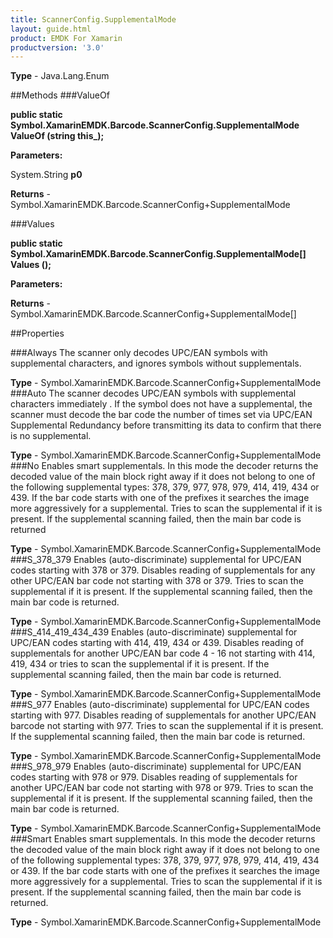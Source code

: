 ```yaml
---
title: ScannerConfig.SupplementalMode
layout: guide.html
product: EMDK For Xamarin 
productversion: '3.0' 
---
```


    

**Type** - Java.Lang.Enum

##Methods
###ValueOf

**public static Symbol.XamarinEMDK.Barcode.ScannerConfig.SupplementalMode ValueOf (string this_);**


        

**Parameters:**

System.String **p0** 

**Returns** - Symbol.XamarinEMDK.Barcode.ScannerConfig+SupplementalMode

###Values

**public static Symbol.XamarinEMDK.Barcode.ScannerConfig.SupplementalMode[] Values ();**


        

**Parameters:**

**Returns** - Symbol.XamarinEMDK.Barcode.ScannerConfig+SupplementalMode[]

##Properties

###Always
The scanner only decodes UPC/EAN symbols with supplemental characters, and ignores symbols without supplementals.

**Type** - Symbol.XamarinEMDK.Barcode.ScannerConfig+SupplementalMode
###Auto
The scanner decodes UPC/EAN symbols with supplemental characters immediately . If the symbol does not have a supplemental, the scanner must decode the bar code the number of times set via UPC/EAN Supplemental Redundancy before transmitting its data to confirm that there is no supplemental.

**Type** - Symbol.XamarinEMDK.Barcode.ScannerConfig+SupplementalMode
###No
Enables smart supplementals. In this mode the decoder returns the decoded value of the main block right away if it does not belong to one of the following supplemental types: 378, 379, 977, 978, 979, 414, 419, 434 or 439. If the bar code starts with one of the prefixes it searches the image more aggressively for a supplemental. Tries to scan the supplemental if it is present. If the supplemental scanning failed, then the main bar code is returned

**Type** - Symbol.XamarinEMDK.Barcode.ScannerConfig+SupplementalMode
###S_378_379
Enables (auto-discriminate) supplemental for UPC/EAN codes starting with 378 or 379. Disables reading of supplementals for any other UPC/EAN bar code not starting with 378 or 379. Tries to scan the supplemental if it is present. If the supplemental scanning failed, then the main bar code is returned.

**Type** - Symbol.XamarinEMDK.Barcode.ScannerConfig+SupplementalMode
###S_414_419_434_439
Enables (auto-discriminate) supplemental for UPC/EAN codes starting with 414, 419, 434 or 439. Disables reading of supplementals for another UPC/EAN bar code 4 - 16 not starting with 414, 419, 434 or tries to scan the supplemental if it is present. If the supplemental scanning failed, then the main bar code is returned.

**Type** - Symbol.XamarinEMDK.Barcode.ScannerConfig+SupplementalMode
###S_977
Enables (auto-discriminate) supplemental for UPC/EAN codes starting with 977. Disables reading of supplementals for another UPC/EAN barcode not starting with 977. Tries to scan the supplemental if it is present. If the supplemental scanning failed, then the main bar code is returned.

**Type** - Symbol.XamarinEMDK.Barcode.ScannerConfig+SupplementalMode
###S_978_979
Enables (auto-discriminate) supplemental for UPC/EAN codes starting with 978 or 979. Disables reading of supplementals for another UPC/EAN bar code not starting with 978 or 979. Tries to scan the supplemental if it is present. If the supplemental scanning failed, then the main bar code is returned.

**Type** - Symbol.XamarinEMDK.Barcode.ScannerConfig+SupplementalMode
###Smart
Enables smart supplementals. In this mode the decoder returns the decoded value of the main block right away if it does not belong to one of the following supplemental types: 378, 379, 977, 978, 979, 414, 419, 434 or 439. If the bar code starts with one of the prefixes it searches the image more aggressively for a supplemental. Tries to scan the supplemental if it is present. If the supplemental scanning failed, then the main bar code is returned.

**Type** - Symbol.XamarinEMDK.Barcode.ScannerConfig+SupplementalMode
